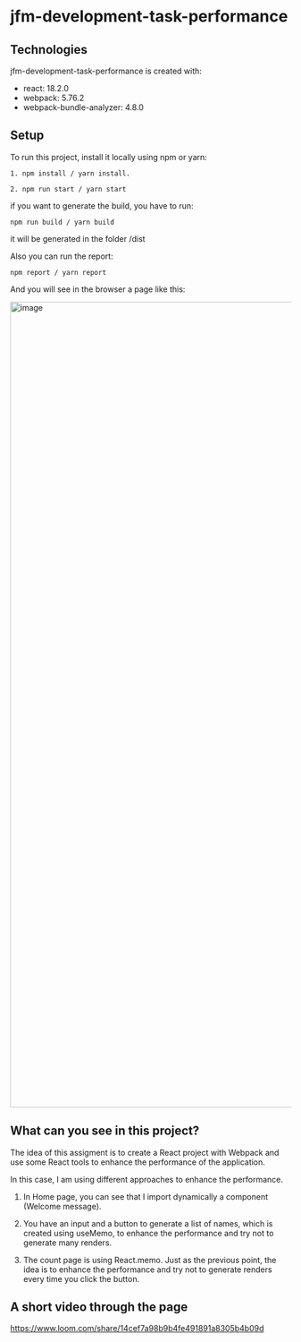 # jfm-development-task-performance

## Technologies
jfm-development-task-performance is created with:
* react: 18.2.0
* webpack: 5.76.2
* webpack-bundle-analyzer: 4.8.0

## Setup
To run this project, install it locally using npm or yarn:

``` 
1. npm install / yarn install.
```

```
2. npm run start / yarn start
```

if you want to generate the build, you have to run:

```
npm run build / yarn build
```

it will be generated in the folder /dist

Also you can run the report:

```
npm report / yarn report
```

And you will see in the browser a page like this:

<img width="1440" alt="image" src="https://user-images.githubusercontent.com/63980760/226130103-6d5a5305-0bbf-4ce7-ab0a-5dea55a8e589.png">


## What can you see in this project?

The idea of this assigment is to create a React project with Webpack and use some React tools to enhance the performance of the application.

In this case, I am using different approaches to enhance the performance.

1. In Home page, you can see that I import dynamically a component (Welcome message).

2. You have an input and a button to generate a list of names, which is created using useMemo, to enhance the performance and try not to generate many renders.

3. The count page is using React.memo. Just as the previous point, the idea is to enhance the performance and try not to generate renders every time you click the button.

## A short video through the page
https://www.loom.com/share/14cef7a98b9b4fe491891a8305b4b09d

